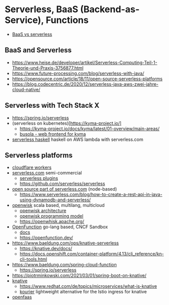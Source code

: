 # Serverless, BaaS (Backend-as-Service), Functions

* [BaaS vs serverless](https://www.cloudflare.com/de-de/learning/serverless/glossary/backend-as-a-service-baas/)

## BaaS and Serverless

* https://www.heise.de/developer/artikel/Serverless-Computing-Teil-1-Theorie-und-Praxis-3756877.html
* https://www.future-processing.com/blog/serverless-with-java/
* https://opensource.com/article/18/11/open-source-serverless-platforms
* https://blog.codecentric.de/2020/12/serverless-java-aws-zwei-jahre-cloud-native/

## Serverless with Tech Stack X

* https://spring.io/serverless
* (serverless on kubernetes)[https://kyma-project.io/]
  + https://kyma-project.io/docs/kyma/latest/01-overview/main-areas/
  + [busola - web frontend for kyma](https://github.com/kyma-project/busola)
* [serverless haskell](https://github.com/seek-oss/serverless-haskell) haskell on AWS lambda with serverless.com

## Serverless platforms

* [cloudflare workers](https://workers.cloudflare.com/)
* [serverless.com](https://www.serverless.com/) semi-commercial
  + [serverless plugins](https://www.serverless.com/plugins)
  + https://github.com/serverless/serverless
* [open source part of serverless.com](https://www.serverless.com/open-source/) (node-based)
  + https://www.serverless.com/blog/how-to-create-a-rest-api-in-java-using-dynamodb-and-serverless/
* [openwisk](https://github.com/apache/openwhisk) scala based, multilang, multicloud
  + [openwisk architecture](https://github.com/apache/openwhisk/blob/master/docs/about.md)
  + [openwisk programming model](https://openwhisk.apache.org/documentation.html)
  + https://openwhisk.apache.org/
* [OpenFunction](https://github.com/OpenFunction/OpenFunction) go-lang based, CNCF Sandbox
  + [docs](https://openfunction.dev/docs/introduction/)
  + https://openfunction.dev/
* https://www.baeldung.com/ops/knative-serverless
  + https://knative.dev/docs/
  + https://docs.openshift.com/container-platform/4.13/cli_reference/kn-cli-tools.html
* https://www.baeldung.com/spring-cloud-function
  + https://spring.io/serverless
* https://piotrminkowski.com/2021/03/01/spring-boot-on-knative/
* [knative](https://knative.dev/)
  + https://www.redhat.com/de/topics/microservices/what-is-knative
  + [kourier](https://github.com/knative-extensions/net-kourier) lightweight alternative for the Istio ingress for knative
* [openfaas](https://www.openfaas.com/)
